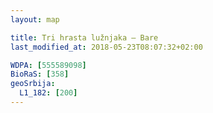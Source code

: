 ```yaml
---
layout: map

title: Tri hrasta lužnjaka – Bare
last_modified_at: 2018-05-23T08:07:32+02:00

WDPA: [555589098]
BioRaS: [358]
geoSrbija:
  L1_182: [200]
---
```

